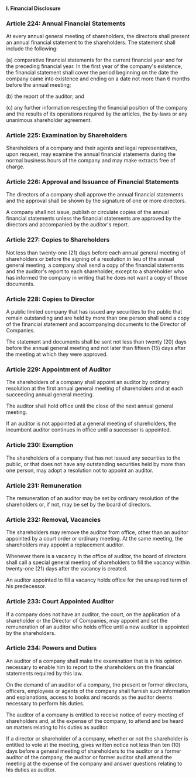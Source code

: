 #### I. Financial Disclosure

### Article 224: Annual Financial Statements

At every annual general meeting of shareholders, the directors shall present an annual financial statement to the shareholders. The statement shall include the following:

(a) comparative financial statements for the current financial year and for the preceding financial year. In the first year of the company's existence, the financial statement shall cover the period beginning on the date the company came into existence and ending on a date not more than 6 months before the annual meeting;

(b) the report of the auditor; and

(c) any further information respecting the financial position of the company and the results of its operations required by the articles, the by-laws or any unanimous shareholder agreement.

### Article 225: Examination by Shareholders

Shareholders of a company and their agents and legal representatives, upon request, may examine the annual financial statements during the normal business hours of the company and may make extracts free of charge.

### Article 226: Approval and Issuance of Financial Statements

The directors of a company shall approve the annual financial statements and the approval shall be shown by the signature of one or more directors.

A company shall not issue, publish or circulate copies of the annual financial statements unless the financial statements are approved by the directors and accompanied by the auditor's report.

### Article 227: Copies to Shareholders

Not less than twenty-one (21) days before each annual general meeting of shareholders or before the signing of a resolution in lieu of the annual general meeting, a company shall send a copy of the financial statements and the auditor's report to each shareholder, except to a shareholder who has informed the company in writing that he does not want a copy of those documents.

### Article 228: Copies to Director

A public limited company that has issued any securities to the public that remain outstanding and are held by more than one person shall send a copy of the financial statement and accompanying documents to the Director of Companies.

The statement and documents shall be sent not less than twenty (20) days before the annual general meeting and not later than fifteen (15) days after the meeting at which they were approved.

### Article 229: Appointment of Auditor

The shareholders of a company shall appoint an auditor by ordinary resolution at the first annual general meeting of shareholders and at each succeeding annual general meeting.

The auditor shall hold office until the close of the next annual general meeting.

If an auditor is not appointed at a general meeting of shareholders, the incumbent auditor continues in office until a successor is appointed.

### Article 230: Exemption

The shareholders of a company that has not issued any securities to the public, or that does not have any outstanding securities held by more than one person, may adopt a resolution not to appoint an auditor.

### Article 231: Remuneration

The remuneration of an auditor may be set by ordinary resolution of the shareholders or, if not, may be set by the board of directors.

### Article 232: Removal, Vacancies

The shareholders may remove the auditor from office, other than an auditor appointed by a court order or ordinary meeting. At the same meeting, the shareholders may appoint a replacement auditor.

Whenever there is a vacancy in the office of auditor, the board of directors shall call a special general meeting of shareholders to fill the vacancy within twenty-one (21) days after the vacancy is created.

An auditor appointed to fill a vacancy holds office for the unexpired term of his predecessor.

### Article 233: Court Appointed Auditor

If a company does not have an auditor, the court, on the application of a shareholder or the Director of Companies, may appoint and set the remuneration of an auditor who holds office until a new auditor is appointed by the shareholders.

### Article 234: Powers and Duties

An auditor of a company shall make the examination that is in his opinion necessary to enable him to report to the shareholders on the financial statements required by this law.

On the demand of an auditor of a company, the present or former directors, officers, employees or agents of the company shall furnish such information and explanations, access to books and records as the auditor deems necessary to perform his duties.

The auditor of a company is entitled to receive notice of every meeting of shareholders and, at the expense of the company, to attend and be heard on matters relating to his duties as auditor.

If a director or shareholder of a company, whether or not the shareholder is entitled to vote at the meeting, gives written notice not less than ten (10) days before a general meeting of shareholders to the auditor or a former auditor of the company, the auditor or former auditor shall attend the meeting at the expense of the company and answer questions relating to his duties as auditor.